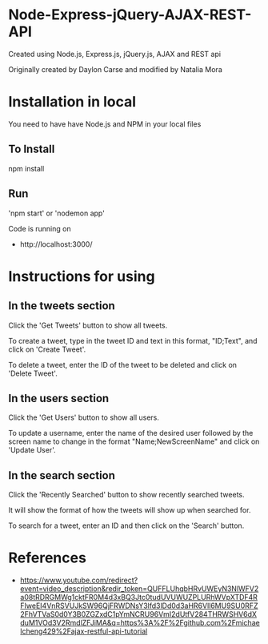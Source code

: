 # Node-Express-jQuery-AJAX-REST-API

Created using Node.js, Express.js, jQuery.js, AJAX and REST api

Originally created by Daylon Carse and modified by Natalia Mora


# Installation in local

You need to have have Node.js and NPM in your local files

## To Install

npm install

## Run

'npm start' or 'nodemon app'

Code is running on 
+ http://localhost:3000/

# Instructions for using

## In the tweets section 

Click the 'Get Tweets' button to show all tweets.

To create a tweet, type in the tweet ID and text in this format, "ID;Text", and click on 'Create Tweet'.

To delete a tweet, enter the ID of the tweet to be deleted and click on 'Delete Tweet'.

## In the users section

Click the 'Get Users' button to show all users.

To update a username, enter the name of the desired user followed by the screen name to change in the format "Name;NewScreenName" and click on 'Update User'.

## In the search section

Click the 'Recently Searched' button to show recently searched tweets.

It will show the format of how the tweets will show up when searched for.

To search for a tweet, enter an ID and then click on the 'Search' button.


# References

+ https://www.youtube.com/redirect?event=video_description&redir_token=QUFFLUhqbHRvUWEyN3NlWFV2a08tRDRGMWg1cktFR0M4d3xBQ3Jtc0tudUVUWUZPLURhWVpXTDF4RFIweEI4VnRSVUJkSW96QjFRWDNsY3lfd3lDd0d3aHR6Vll6MU9SU0RFZ2FhVTVaS0d0Y3B0ZGZxdC1pYmNCRU96VmI2dUtfV284THRWSHV6dXduM1VOd3V2RmdlZFJiMA&q=https%3A%2F%2Fgithub.com%2Fmichaelcheng429%2Fajax-restful-api-tutorial

